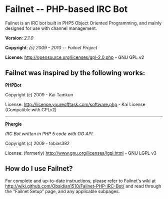 # Failnet -- PHP-based IRC Bot

Failnet is an IRC bot built in PHP5 Object Oriented Programming,
and mainly designed for use with channel management.

**Version**:	*2.1.0*

**Copyright**: *(c) 2009 - 2010 -- Failnet Project*

**License**: <http://opensource.org/licenses/gpl-2.0.php> - GNU GPL v2


## Failnet was inspired by the following works:

**PHPBot**

Copyright (c) 2009 - Kai Tamkun

License: <http://license.youreofftask.com/software.php> - Kai License (Compatible with GPLv2)

- - -

**Phergie**

*IRC Bot written in PHP 5 code with OO API.*

Copyright (c) 2009 - tobias382

License: (formerly) <http://www.gnu.org/licenses/lgpl.html> - GNU LGPL v3


## How do I use Failnet?

For complete and up-to-date instructions, please refer to Failnet's
wiki at <http://wiki.github.com/Obsidian1510/Failnet-PHP-IRC-Bot/> and read through
the "Failnet Setup" page, and any applicable subpages.